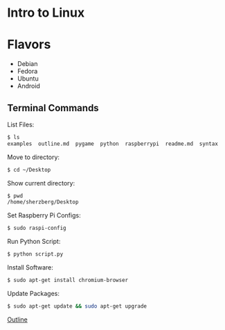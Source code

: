 Intro to Linux
==============

Flavors
=======

* Debian
* Fedora
* Ubuntu
* Android

Terminal Commands
-----------------

List Files:

```bash
$ ls
examples  outline.md  pygame  python  raspberrypi  readme.md  syntax
```

Move to directory:
```bash
$ cd ~/Desktop
```

Show current directory:
```bash
$ pwd
/home/sherzberg/Desktop
```

Set Raspberry Pi Configs:
```bash
$ sudo raspi-config
```

Run Python Script:
```bash
$ python script.py
```

Install Software:
```bash
$ sudo apt-get install chromium-browser
```

Update Packages:
```bash
$ sudo apt-get update && sudo apt-get upgrade
```

[Outline](../outline.md)
